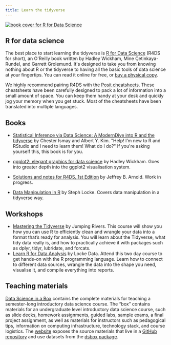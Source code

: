 ```yaml
---
title: Learn the tidyverse
---
```


<a href="https://www.amazon.com/dp/1492097403?&tag=hadlwick-20"><img class="bookCover" src="../images/cover.png" alt="book cover for R for Data Science"></a>

<h2 class='noTrickPadding' id='r4ds'>R for data science</h2>

The best place to start learning the tidyverse is [R for Data Science](https://r4ds.hadley.nz/) (R4DS for short), an O'Reilly book written by Hadley Wickham, Mine Çetinkaya-Rundel, and Garrett Grolemund. It's designed to take you from knowing nothing about R or the tidyverse to having all the basic tools of data science at your fingertips. You can read it online for free, or [buy a physical copy](https://www.amazon.com/dp/1492097403?&tag=hadlwick-20). 

We highly recommend pairing R4DS with the [Posit cheatsheets](https://posit.co/resources/cheatsheets/). These cheatsheets have been carefully designed to pack a lot of information into a small amount of space. You can keep them handy at your desk and quickly jog your memory when you get stuck. Most of the cheatsheets have been translated into multiple languages.

## Books

* [Statistical Inference via Data Science: A ModernDive into R and the tidyverse](https://www.moderndive.com/) by
  Chester Ismay and Albert Y. Kim. "Help! I’m new to R and RStudio and I need to learn them! What do I do?" If you're asking yourself this, this book is for you.

* [ggplot2: elegant graphics for data science](https://ggplot2-book.org/) by 
  Hadley Wickham. Goes into greater depth into the ggplot2 visualisation 
  system.

* [Solutions and notes for R4DS, 1st Edition](https://jrnold.github.io/r4ds-exercise-solutions/) 
  by Jeffrey B. Arnold. Work in progress.

* [Data Manipulation in R](http://geni.us/datamanipulationir) by Steph Locke. Covers data manipulation in a tidyverse way.

## Workshops

  * [Mastering the Tidyverse](https://www.jumpingrivers.com/training/course/data-tidyverse-dplyr-tidyr-lubridate-forcats/) by Jumping Rivers. This course will show you how you can use R to efficiently clean and wrangle your data into a format that’s ready for analysis. You will learn about the Tidyverse, what tidy data really is, and how to practically achieve it with packages such as dplyr, tidyr, lubridate, and forcats.
  * [Learn R for Data Analysis](https://itsalocke.com/courses/intro-to-r/) by Locke Data. Attend this two day course to get hands-on with the R programming language. Learn how to connect to different data sources, wrangle the data into the shape you need, visualise it, and compile everything into reports.

## Teaching materials

[Data Science in a Box](https://datasciencebox.org/) contains the complete materials for teaching a semester-long introductory data science course. The “box” contains materials for an undergraduate level introductory data science course, such as slide decks, homework assignments, guided labs, sample exams, a final project assignment, as well as materials for instructors such as pedagogical tips, information on computing infrastructure, technology stack, and course logistics. The [website](https://datasciencebox.org/) exposes the source materials that live in a [GitHub repository](https://github.com/rstudio-education/datascience-box) and use datasets from the [dsbox package](https://github.com/tidyverse/dsbox).
